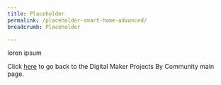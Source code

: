```yaml
---
title: Placeholder
permalink: /placeholder-smart-home-advanced/
breadcrumb: Placeholder

---
```



loren ipsum

Click [here](/in-schools/digital-maker/projects/) to go back to the Digital Maker Projects By Community main page.
